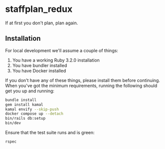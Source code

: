 # staffplan_redux

If at first you don't plan, plan again.

## Installation

For local development we'll assume a couple of things:

1. You have a working Ruby 3.2.0 installation
2. You have bundler installed
3. You have Docker installed

If you don't have any of these things, please install them before continuing. When you've got the minimum requirements, running the following should get you up and running:

```bash
bundle install
gem install kamal
kamal envify --skip-push
docker compose up --detach
bin/rails db:setup
bin/dev
```

Ensure that the test suite runs and is green:

```bash
rspec
```